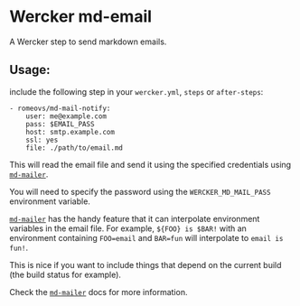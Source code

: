 # Wercker md-email

A Wercker step to send markdown emails.

## Usage:

include the following step in your `wercker.yml`, `steps` or
`after-steps`:

```
- romeovs/md-mail-notify:
    user: me@example.com
    pass: $EMAIL_PASS
    host: smtp.example.com
    ssl: yes
    file: ./path/to/email.md
```

This will read the email file and send it using the 
specified credentials using [`md-mailer`][md-mailer].

You will need to specify the password using the 
`WERCKER_MD_MAIL_PASS` environment variable.

[`md-mailer`][md-mailer] has the handy feature that it
can interpolate environment variables in the email file.
For example, `${FOO} is $BAR!` with an environment containing
`FOO=email` and `BAR=fun` will interpolate to `email is fun!`.

This is nice if you want to include things that depend on the current
build (the build status for example).

Check the [`md-mailer`][md-mailer] docs for more information.

[md-mailer]: https://github.com/romeovs/md-mailer
